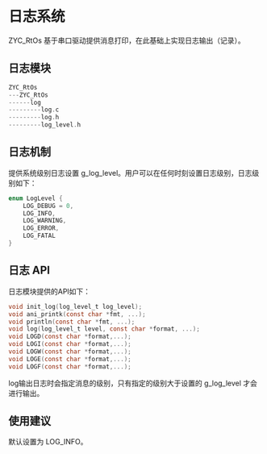 # 日志系统
ZYC_RtOs 基于串口驱动提供消息打印，在此基础上实现日志输出（记录）。

## 日志模块
```c
ZYC_RtOs
---ZYC_RtOs
------log
---------log.c
---------log.h
---------log_level.h
```

## 日志机制
提供系统级别日志设置 g_log_level。用户可以在任何时刻设置日志级别，日志级别如下：
```c
enum LogLevel {
    LOG_DEBUG = 0,
    LOG_INFO,
    LOG_WARNING,
    LOG_ERROR,
    LOG_FATAL
}
```

## 日志 API
日志模块提供的API如下：
```c
void init_log(log_level_t log_level);
void ani_printk(const char *fmt, ...);
void println(const char *fmt, ...);
void log(log_level_t level, const char *format, ...);
void LOGD(const char *format,...);
void LOGI(const char *format,...);
void LOGW(const char *format,...);
void LOGE(const char *format,...);
void LOGF(const char *format,...);
```
log输出日志时会指定消息的级别，只有指定的级别大于设置的 g_log_level 才会进行输出。

## 使用建议
默认设置为 LOG_INFO。


